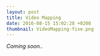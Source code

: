 ```yaml
---
layout: post
title: Video Mapping
date: 2016-08-15 15:02:28 +0200
thumbnail: VideoMapping-fixe.png
---
```


_Coming soon.._
